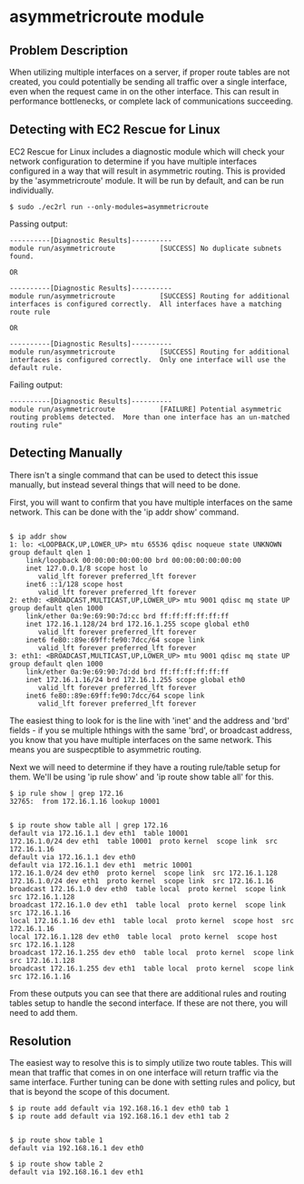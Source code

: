 # asymmetricroute module

## Problem Description

When utilizing multiple interfaces on a server, if proper route tables are not created, you could potentially be sending all traffic over a single interface, even when the request came in on the other interface. This can result in performance bottlenecks, or complete lack of communications succeeding.

## Detecting with EC2 Rescue for Linux

EC2 Rescue for Linux includes a diagnostic module which will check your network configuration to determine if you have multiple interfaces configured in a way that will result in asymmetric routing. This is provided by the 'asymmetricroute' module. It will be run by default, and can be run individually.

```commandline
$ sudo ./ec2rl run --only-modules=asymmetricroute
```

Passing output:

```commandline
----------[Diagnostic Results]----------
module run/asymmetricroute           [SUCCESS] No duplicate subnets found.

OR

----------[Diagnostic Results]----------
module run/asymmetricroute           [SUCCESS] Routing for additional interfaces is configured correctly.  All interfaces have a matching route rule

OR

----------[Diagnostic Results]----------
module run/asymmetricroute           [SUCCESS] Routing for additional interfaces is configured correctly.  Only one interface will use the default rule.
```

Failing output:

```commandline
----------[Diagnostic Results]----------
module run/asymmetricroute           [FAILURE] Potential asymmetric routing problems detected.  More than one interface has an un-matched routing rule" 

```

## Detecting Manually

There isn't a single command that can be used to detect this issue manually, but instead several things that will need to be done.

First, you will want to confirm that you have multiple interfaces on the same network. This can be done with the 'ip addr show' command.

```cmdline

$ ip addr show
1: lo: <LOOPBACK,UP,LOWER_UP> mtu 65536 qdisc noqueue state UNKNOWN group default qlen 1
    link/loopback 00:00:00:00:00:00 brd 00:00:00:00:00:00
    inet 127.0.0.1/8 scope host lo
       valid_lft forever preferred_lft forever
    inet6 ::1/128 scope host
       valid_lft forever preferred_lft forever
2: eth0: <BROADCAST,MULTICAST,UP,LOWER_UP> mtu 9001 qdisc mq state UP group default qlen 1000
    link/ether 0a:9e:69:90:7d:cc brd ff:ff:ff:ff:ff:ff
    inet 172.16.1.128/24 brd 172.16.1.255 scope global eth0
       valid_lft forever preferred_lft forever
    inet6 fe80::89e:69ff:fe90:7dcc/64 scope link
       valid_lft forever preferred_lft forever
3: eth1: <BROADCAST,MULTICAST,UP,LOWER_UP> mtu 9001 qdisc mq state UP group default qlen 1000
    link/ether 0a:9e:69:90:7d:dd brd ff:ff:ff:ff:ff:ff
    inet 172.16.1.16/24 brd 172.16.1.255 scope global eth0
       valid_lft forever preferred_lft forever
    inet6 fe80::89e:69ff:fe90:7dcc/64 scope link
       valid_lft forever preferred_lft forever

```

The easiest thing to look for is the line with 'inet' and the address and 'brd' fields - if you se multiple hthings with the same 'brd', or broadcast address, you know that you have multiple interfaces on the same network. This means you are suspecptible to asymmetric routing.

Next we will need to determine if they have a routing rule/table setup for them. We'll be using 'ip rule show' and 'ip route show table all' for this.

```cmdline
$ ip rule show | grep 172.16
32765:	from 172.16.1.16 lookup 10001


$ ip route show table all | grep 172.16
default via 172.16.1.1 dev eth1  table 10001
172.16.1.0/24 dev eth1  table 10001  proto kernel  scope link  src 172.16.1.16
default via 172.16.1.1 dev eth0
default via 172.16.1.1 dev eth1  metric 10001
172.16.1.0/24 dev eth0  proto kernel  scope link  src 172.16.1.128
172.16.1.0/24 dev eth1  proto kernel  scope link  src 172.16.1.16
broadcast 172.16.1.0 dev eth0  table local  proto kernel  scope link  src 172.16.1.128
broadcast 172.16.1.0 dev eth1  table local  proto kernel  scope link  src 172.16.1.16
local 172.16.1.16 dev eth1  table local  proto kernel  scope host  src 172.16.1.16
local 172.16.1.128 dev eth0  table local  proto kernel  scope host  src 172.16.1.128
broadcast 172.16.1.255 dev eth0  table local  proto kernel  scope link  src 172.16.1.128
broadcast 172.16.1.255 dev eth1  table local  proto kernel  scope link  src 172.16.1.16
```

From these outputs you can see that there are additional rules and routing tables setup to handle the second interface. If these are not there, you will need to add them.

## Resolution

The easiest way to resolve this is to simply utilize two route tables. This will mean that traffic that comes in on one interface will return traffic via the same interface. Further tuning can be done with setting rules and policy, but that is beyond the scope of this document.

```cmdline
$ ip route add default via 192.168.16.1 dev eth0 tab 1
$ ip route add default via 192.168.16.1 dev eth1 tab 2


$ ip route show table 1
default via 192.168.16.1 dev eth0

$ ip route show table 2
default via 192.168.16.1 dev eth1

```